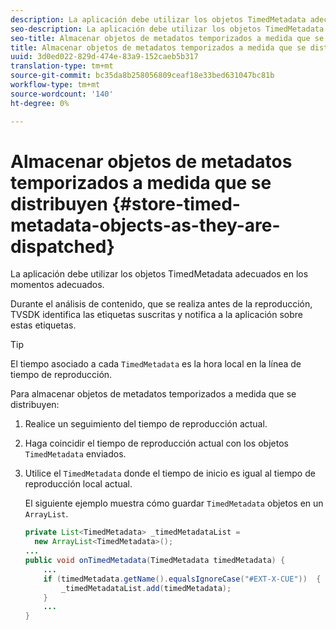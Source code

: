 ```yaml
---
description: La aplicación debe utilizar los objetos TimedMetadata adecuados en los momentos adecuados.
seo-description: La aplicación debe utilizar los objetos TimedMetadata adecuados en los momentos adecuados.
seo-title: Almacenar objetos de metadatos temporizados a medida que se distribuyen
title: Almacenar objetos de metadatos temporizados a medida que se distribuyen
uuid: 3d0ed022-829d-474e-83a9-152caeb5b317
translation-type: tm+mt
source-git-commit: bc35da8b258056809ceaf18e33bed631047bc81b
workflow-type: tm+mt
source-wordcount: '140'
ht-degree: 0%

---
```



# Almacenar objetos de metadatos temporizados a medida que se distribuyen {#store-timed-metadata-objects-as-they-are-dispatched}

La aplicación debe utilizar los objetos TimedMetadata adecuados en los momentos adecuados.

Durante el análisis de contenido, que se realiza antes de la reproducción, TVSDK identifica las etiquetas suscritas y notifica a la aplicación sobre estas etiquetas.

>[!TIP]
>
>El tiempo asociado a cada `TimedMetadata` es la hora local en la línea de tiempo de reproducción.

Para almacenar objetos de metadatos temporizados a medida que se distribuyen:

1. Realice un seguimiento del tiempo de reproducción actual.
1. Haga coincidir el tiempo de reproducción actual con los objetos `TimedMetadata` enviados.

1. Utilice el `TimedMetadata` donde el tiempo de inicio es igual al tiempo de reproducción local actual.

   El siguiente ejemplo muestra cómo guardar `TimedMetadata` objetos en un `ArrayList`.

   ```java
   private List<TimedMetadata> _timedMetadataList =  
     new ArrayList<TimedMetadata>(); 
   ... 
   public void onTimedMetadata(TimedMetadata timedMetadata) { 
       ... 
       if (timedMetadata.getName().equalsIgnoreCase("#EXT-X-CUE"))  { 
           _timedMetadataList.add(timedMetadata); 
       } 
       ... 
   }
   ```

